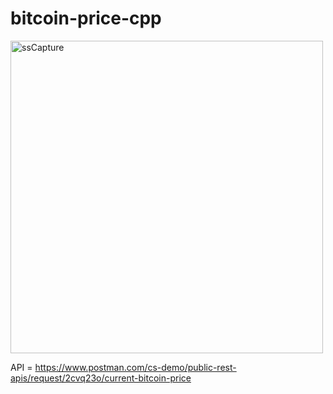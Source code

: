# bitcoin-price-cpp

<img src="https://github.com/user-attachments/assets/9f3ef3fc-4f74-47be-9a48-e8b8a45fd7b3" alt="ssCapture" width="500">

API = https://www.postman.com/cs-demo/public-rest-apis/request/2cvq23o/current-bitcoin-price
